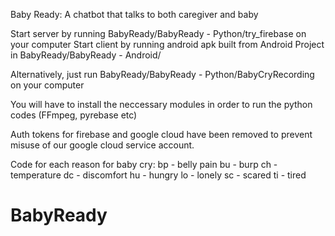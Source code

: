 Baby Ready:
A chatbot that talks to both caregiver and baby

Start server by running BabyReady/BabyReady - Python/try_firebase on your computer
Start client by running android apk built from Android Project in BabyReady/BabyReady - Android/

Alternatively, just run BabyReady/BabyReady - Python/BabyCryRecording on your computer

You will have to install the neccessary modules in order to run the python codes (FFmpeg, pyrebase etc)

Auth tokens for firebase and google cloud have been removed to prevent misuse of our google cloud service account.

Code for each reason for baby cry:
bp - belly pain
bu - burp
ch - temperature
dc - discomfort
hu - hungry
lo - lonely
sc - scared
ti - tired
# BabyReady
